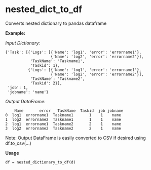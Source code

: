 # nested_dict_to_df
Converts nested dictionary to pandas dataframe

**Example:**

*Input Dictionary:*

    {'Task': [{'Logs': [{'Name': 'log1', 'error': 'errorname1'},
                        {'Name': 'log2', 'error': 'errorname2'}],
               'TaskName': 'Taskname1',
               'Taskid': 1},
              {'Logs': [{'Name': 'log1', 'error': 'errorname1'},
                        {'Name': 'log2', 'error': 'errorname2'}],
               'TaskName': 'Taskname2',
               'Taskid': 2}],
     'job': 1,
     'jobname': 'name'}
 
 *Output DataFrame:*
 
        Name       error   TaskName  Taskid  job jobname
    0  log1  errorname1  Taskname1       1    1    name
    1  log2  errorname2  Taskname1       1    1    name
    2  log1  errorname1  Taskname2       2    1    name
    3  log2  errorname2  Taskname2       2    1    name

Note: Output DataFrame is easily converted to CSV if desired using df.to_csv(...)

**Usage**

`df = nested_dictionary_to_df(d)`
